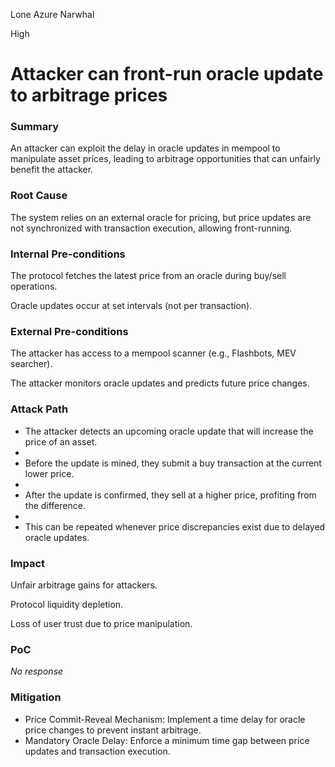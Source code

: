 Lone Azure Narwhal

High

# Attacker can front-run oracle update to arbitrage prices

### Summary

An attacker can exploit the delay in oracle updates in mempool to manipulate asset prices, leading to arbitrage opportunities that can unfairly benefit the attacker.

### Root Cause

The system relies on an external oracle for pricing, but price updates are not synchronized with transaction execution, allowing front-running.

### Internal Pre-conditions

The protocol fetches the latest price from an oracle during buy/sell operations.

Oracle updates occur at set intervals (not per transaction).

### External Pre-conditions

The attacker has access to a mempool scanner (e.g., Flashbots, MEV searcher).

The attacker monitors oracle updates and predicts future price changes.

### Attack Path

- The attacker detects an upcoming oracle update that will increase the price of an asset.
- 
- Before the update is mined, they submit a buy transaction at the current lower price.
- 
- After the update is confirmed, they sell at a higher price, profiting from the difference.
- 
- This can be repeated whenever price discrepancies exist due to delayed oracle updates.

### Impact

Unfair arbitrage gains for attackers.

Protocol liquidity depletion.

Loss of user trust due to price manipulation.

### PoC

_No response_

### Mitigation

- Price Commit-Reveal Mechanism: Implement a time delay for oracle price changes to prevent instant arbitrage.
- Mandatory Oracle Delay: Enforce a minimum time gap between price updates and transaction execution.